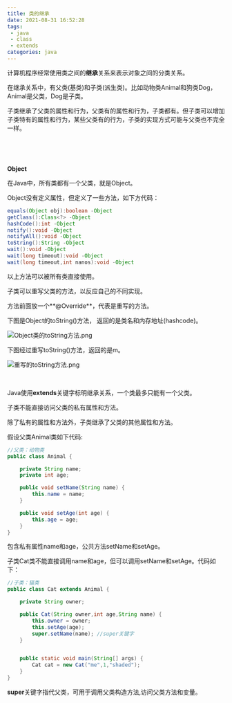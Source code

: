 ```yaml
---
title: 类的继承
date: 2021-08-31 16:52:28
tags: 
 - java
 - class
 - extends
categories: java
---
```


计算机程序经常使用类之间的**继承**关系来表示对象之间的分类关系。

在继承关系中，有父类(基类)和子类(派生类)。比如动物类Animal和狗类Dog，Animal是父类，Dog是子类。

子类继承了父类的属性和行为，父类有的属性和行为，子类都有。但子类可以增加子类特有的属性和行为，某些父类有的行为，子类的实现方式可能与父类也不完全一样。

​    

​    

**Object**

在Java中，所有类都有一个父类，就是Object。

Object没有定义属性，但定义了一些方法，如下方代码：

```java
equals(Object obj):boolean -Object
getClass():Class<?> -Object
hashCode():int -Object
notify():void -Object
notifyAll():void -Object
toString():String -Object
wait():void -Object
wait(long timeout):void -Object
wait(long timeout,int nanos):void -Object   
```

以上方法可以被所有类直接使用。



子类可以重写父类的方法，以反应自己的不同实现。

方法前面放一个**@Override**，代表是重写的方法。

下图是Object的toString()方法， 返回的是类名和内存地址(hashcode)。

![Object类的toString方法.png](https://i.loli.net/2021/08/31/QBUKg2wRHlvM5NE.png)

下图经过重写toString()方法，返回的是m。

![重写的toString方法.png](https://i.loli.net/2021/08/31/N7vyYrUCqiPsToe.png)

​    

Java使用**extends**关键字标明继承关系，一个类最多只能有一个父类。

子类不能直接访问父类的私有属性和方法。

除了私有的属性和方法外，子类继承了父类的其他属性和方法。

假设父类Animal类如下代码:

```java
//父类：动物类
public class Animal {

    private String name;
    private int age;

    public void setName(String name) {
        this.name = name;
    }

    public void setAge(int age) {
        this.age = age;
    }
}
```

包含私有属性name和age，公共方法setName和setAge。

子类Cat类不能直接调用name和age，但可以调用setName和setAge。代码如下：

```java
//子类：猫类
public class Cat extends Animal {

    private String owner;

    public Cat(String owner,int age,String name) {
        this.owner = owner;
        this.setAge(age);
        super.setName(name); //super关键字
    }


    public static void main(String[] args) {
        Cat cat = new Cat("me",1,"shaded");
    }
}
```



**super**关键字指代父类，可用于调用父类构造方法,访问父类方法和变量。



